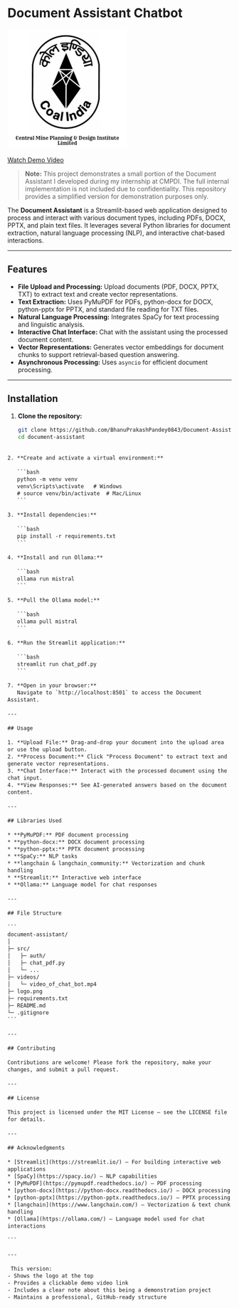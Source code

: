 
# Document Assistant Chatbot

![Document Assistant Logo](logo.png)

[Watch Demo Video](video_of_chat_bot.mp4)

> **Note:** This project demonstrates a small portion of the Document Assistant I developed during my internship at CMPDI. The full internal implementation is not included due to confidentiality. This repository provides a simplified version for demonstration purposes only.

The **Document Assistant** is a Streamlit-based web application designed to process and interact with various document types, including PDFs, DOCX, PPTX, and plain text files. It leverages several Python libraries for document extraction, natural language processing (NLP), and interactive chat-based interactions.

---

## Features

- **File Upload and Processing:** Upload documents (PDF, DOCX, PPTX, TXT) to extract text and create vector representations.  
- **Text Extraction:** Uses PyMuPDF for PDFs, python-docx for DOCX, python-pptx for PPTX, and standard file reading for TXT files.  
- **Natural Language Processing:** Integrates SpaCy for text processing and linguistic analysis.  
- **Interactive Chat Interface:** Chat with the assistant using the processed document content.  
- **Vector Representations:** Generates vector embeddings for document chunks to support retrieval-based question answering.  
- **Asynchronous Processing:** Uses `asyncio` for efficient document processing.  

---

## Installation

1. **Clone the repository:**
   ```bash
   git clone https://github.com/BhanuPrakashPandey0843/Document-Assistant-Chatbot.git
   cd document-assistant
````

2. **Create and activate a virtual environment:**

   ```bash
   python -m venv venv
   venv\Scripts\activate   # Windows
   # source venv/bin/activate  # Mac/Linux
   ```

3. **Install dependencies:**

   ```bash
   pip install -r requirements.txt
   ```

4. **Install and run Ollama:**

   ```bash
   ollama run mistral
   ```

5. **Pull the Ollama model:**

   ```bash
   ollama pull mistral
   ```

6. **Run the Streamlit application:**

   ```bash
   streamlit run chat_pdf.py
   ```

7. **Open in your browser:**
   Navigate to `http://localhost:8501` to access the Document Assistant.

---

## Usage

1. **Upload File:** Drag-and-drop your document into the upload area or use the upload button.
2. **Process Document:** Click "Process Document" to extract text and generate vector representations.
3. **Chat Interface:** Interact with the processed document using the chat input.
4. **View Responses:** See AI-generated answers based on the document content.

---

## Libraries Used

* **PyMuPDF:** PDF document processing
* **python-docx:** DOCX document processing
* **python-pptx:** PPTX document processing
* **SpaCy:** NLP tasks
* **langchain & langchain_community:** Vectorization and chunk handling
* **Streamlit:** Interactive web interface
* **Ollama:** Language model for chat responses

---

## File Structure

```
document-assistant/
│
├─ src/
│   ├─ auth/
│   ├─ chat_pdf.py
│   └─ ...
├─ videos/
│   └─ video_of_chat_bot.mp4
├─ logo.png
├─ requirements.txt
├─ README.md
└─ .gitignore
```

---

## Contributing

Contributions are welcome! Please fork the repository, make your changes, and submit a pull request.

---

## License

This project is licensed under the MIT License – see the LICENSE file for details.

---

## Acknowledgments

* [Streamlit](https://streamlit.io/) – For building interactive web applications
* [SpaCy](https://spacy.io/) – NLP capabilities
* [PyMuPDF](https://pymupdf.readthedocs.io/) – PDF processing
* [python-docx](https://python-docx.readthedocs.io/) – DOCX processing
* [python-pptx](https://python-pptx.readthedocs.io/) – PPTX processing
* [langchain](https://www.langchain.com/) – Vectorization & text chunk handling
* [Ollama](https://ollama.com/) – Language model used for chat interactions

```

---

 This version:  
- Shows the logo at the top  
- Provides a clickable demo video link  
- Includes a clear note about this being a demonstration project  
- Maintains a professional, GitHub-ready structure  


